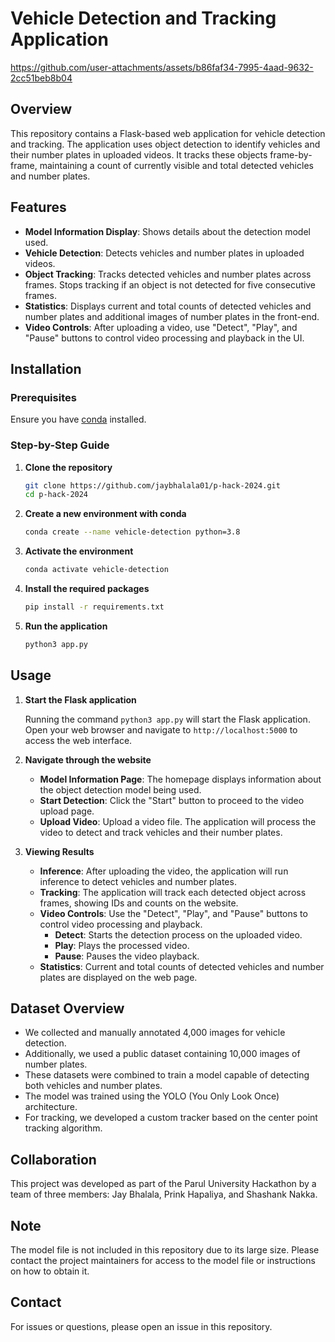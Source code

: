 # Vehicle Detection and Tracking Application

https://github.com/user-attachments/assets/b86faf34-7995-4aad-9632-2cc51beb8b04

## Overview

This repository contains a Flask-based web application for vehicle detection and tracking. The application uses object detection to identify vehicles and their number plates in uploaded videos. It tracks these objects frame-by-frame, maintaining a count of currently visible and total detected vehicles and number plates.

## Features

- **Model Information Display**: Shows details about the detection model used.
- **Vehicle Detection**: Detects vehicles and number plates in uploaded videos.
- **Object Tracking**: Tracks detected vehicles and number plates across frames. Stops tracking if an object is not detected for five consecutive frames.
- **Statistics**: Displays current and total counts of detected vehicles and number plates and additional images of number plates in the front-end.
- **Video Controls**: After uploading a video, use "Detect", "Play", and "Pause" buttons to control video processing and playback in the UI.

## Installation

### Prerequisites

Ensure you have [conda](https://docs.conda.io/en/latest/miniconda.html) installed.

### Step-by-Step Guide

1. **Clone the repository**

    ```sh
    git clone https://github.com/jaybhalala01/p-hack-2024.git
    cd p-hack-2024
    ```

2. **Create a new environment with conda**

    ```sh
    conda create --name vehicle-detection python=3.8
    ```

3. **Activate the environment**

    ```sh
    conda activate vehicle-detection
    ```

4. **Install the required packages**

    ```sh
    pip install -r requirements.txt
    ```

5. **Run the application**

    ```sh
    python3 app.py
    ```

## Usage

1. **Start the Flask application**

    Running the command `python3 app.py` will start the Flask application. Open your web browser and navigate to `http://localhost:5000` to access the web interface.

2. **Navigate through the website**

    - **Model Information Page**: The homepage displays information about the object detection model being used.
    - **Start Detection**: Click the "Start" button to proceed to the video upload page.
    - **Upload Video**: Upload a video file. The application will process the video to detect and track vehicles and their number plates. 

3. **Viewing Results**

    - **Inference**: After uploading the video, the application will run inference to detect vehicles and number plates.
    - **Tracking**: The application will track each detected object across frames, showing IDs and counts on the website.
    - **Video Controls**: Use the "Detect", "Play", and "Pause" buttons to control video processing and playback.
        - **Detect**: Starts the detection process on the uploaded video.
        - **Play**: Plays the processed video.
        - **Pause**: Pauses the video playback.
    - **Statistics**: Current and total counts of detected vehicles and number plates are displayed on the web page.

## Dataset Overview

- We collected and manually annotated 4,000 images for vehicle detection.
- Additionally, we used a public dataset containing 10,000 images of number plates.
- These datasets were combined to train a model capable of detecting both vehicles and number plates.
- The model was trained using the YOLO (You Only Look Once) architecture.
- For tracking, we developed a custom tracker based on the center point tracking algorithm.

## Collaboration

This project was developed as part of the Parul University Hackathon by a team of three members: Jay Bhalala, Prink Hapaliya, and Shashank Nakka.

## Note

The model file is not included in this repository due to its large size. Please contact the project maintainers for access to the model file or instructions on how to obtain it.

## Contact

For issues or questions, please open an issue in this repository.

